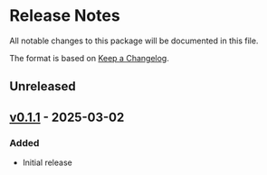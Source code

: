 # Release Notes

All notable changes to this package will be documented in this file.

The format is based on [Keep a Changelog](https://keepachangelog.com/en/1.0.0/).

## Unreleased

## [v0.1.1](https://github.com/JuliaIO/ChunkCodecs.jl/tree/LibZstd-v0.1.1) - 2025-03-02

### Added

- Initial release
